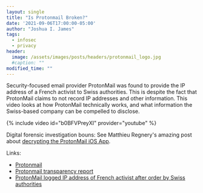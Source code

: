 ```yaml
---
layout: single
title: "Is Protonmail Broken?"
date: '2021-09-06T17:00:00-05:00'
author: "Joshua I. James"
tags:
  - infosec
  - privacy
header:
  image: /assets/images/posts/headers/protonmail_logo.jpg
  #caption: ""
modified_time: ""
---
```


Security-focused email provider ProtonMail was found to provide the IP address of a French activist to Swiss authorities. This is despite the fact that ProtonMail claims to not record IP addresses and other information. This video looks at how ProtonMail technically works, and what information the Swiss-based company can be compelled to disclose.

{% include video id="b0BFVPreyXI" provider="youtube" %}

Digital forensic investigation bouns: See Matthieu Regnery's amazing post about [decrypting the ProtonMail iOS App](https://xperylab.medium.com/protonmail-forensic-decryption-of-ios-app-8e9ae9f50953).

Links:
* [Protonmail](https://protonmail.com)
* [Protonmail transparency report](https://protonmail.com/blog/transparency-report/) 
* [ProtonMail logged IP address of French activist after order by Swiss authorities](https://techcrunch.com/2021/09/06/protonmail-logged-ip-address-of-french-activist-after-order-by-swiss-authorities/) 
